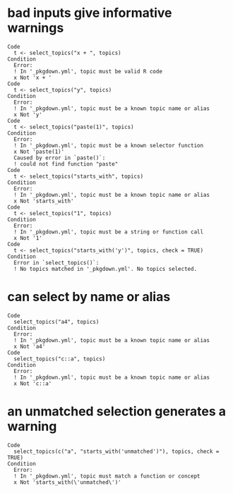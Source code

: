 # bad inputs give informative warnings

    Code
      t <- select_topics("x + ", topics)
    Condition
      Error:
      ! In '_pkgdown.yml', topic must be valid R code
      x Not 'x + '
    Code
      t <- select_topics("y", topics)
    Condition
      Error:
      ! In '_pkgdown.yml', topic must be a known topic name or alias
      x Not 'y'
    Code
      t <- select_topics("paste(1)", topics)
    Condition
      Error:
      ! In '_pkgdown.yml', topic must be a known selector function
      x Not 'paste(1)'
      Caused by error in `paste()`:
      ! could not find function "paste"
    Code
      t <- select_topics("starts_with", topics)
    Condition
      Error:
      ! In '_pkgdown.yml', topic must be a known topic name or alias
      x Not 'starts_with'
    Code
      t <- select_topics("1", topics)
    Condition
      Error:
      ! In '_pkgdown.yml', topic must be a string or function call
      x Not '1'
    Code
      t <- select_topics("starts_with('y')", topics, check = TRUE)
    Condition
      Error in `select_topics()`:
      ! No topics matched in '_pkgdown.yml'. No topics selected.

# can select by name or alias

    Code
      select_topics("a4", topics)
    Condition
      Error:
      ! In '_pkgdown.yml', topic must be a known topic name or alias
      x Not 'a4'
    Code
      select_topics("c::a", topics)
    Condition
      Error:
      ! In '_pkgdown.yml', topic must be a known topic name or alias
      x Not 'c::a'

# an unmatched selection generates a warning

    Code
      select_topics(c("a", "starts_with('unmatched')"), topics, check = TRUE)
    Condition
      Error:
      ! In '_pkgdown.yml', topic must match a function or concept
      x Not 'starts_with(\'unmatched\')'

